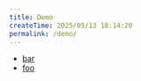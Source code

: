 ```yaml
---
title: Demo
createTime: 2025/05/13 18:14:20
permalink: /demo/
---
```


- [bar](./bar.md)
- [foo](./foo.md)
